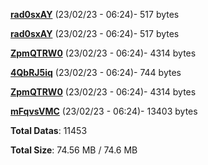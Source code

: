 [**rad0sxAY**](/data/rad0sxAY.txt) (23/02/23 - 06:24)- 517 bytes

[**rad0sxAY**](/data/rad0sxAY.txt) (23/02/23 - 06:24)- 517 bytes

[**ZpmQTRW0**](/data/ZpmQTRW0.txt) (23/02/23 - 06:24)- 4314 bytes

[**4QbRJ5iq**](/data/4QbRJ5iq.txt) (23/02/23 - 06:24)- 744 bytes

[**ZpmQTRW0**](/data/ZpmQTRW0.txt) (23/02/23 - 06:24)- 4314 bytes

[**mFqvsVMC**](/data/mFqvsVMC.txt) (23/02/23 - 06:24)- 13403 bytes

**Total Datas**: 11453

**Total Size**: 74.56 MB / 74.6 MB